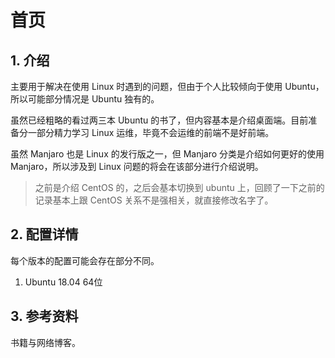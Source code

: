 # 首页

## 1. 介绍

主要用于解决在使用 Linux 时遇到的问题，但由于个人比较倾向于使用 Ubuntu，所以可能部分情况是 Ubuntu 独有的。

虽然已经粗略的看过两三本 Ubuntu 的书了，但内容基本是介绍桌面端。目前准备分一部分精力学习 Linux 运维，毕竟不会运维的前端不是好前端。

虽然 Manjaro 也是 Linux 的发行版之一，但 Manjaro 分类是介绍如何更好的使用 Manjaro，所以涉及到 Linux 问题的将会在该部分进行介绍说明。

> 之前是介绍 CentOS 的，之后会基本切换到 ubuntu 上，回顾了一下之前的记录基本上跟 CentOS 关系不是强相关，就直接修改名字了。


## 2. 配置详情

每个版本的配置可能会存在部分不同。

1. Ubuntu 18.04 64位


## 3. 参考资料

书籍与网络博客。